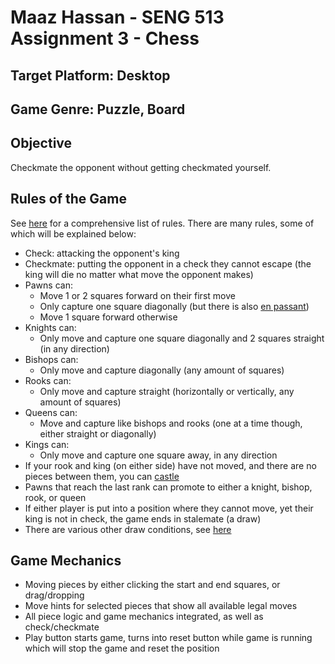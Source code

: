 # Maaz Hassan - SENG 513 Assignment 3 - Chess

## Target Platform: Desktop

## Game Genre: Puzzle, Board

## Objective

Checkmate the opponent without getting checkmated yourself.

## Rules of the Game

See [here](https://en.wikipedia.org/wiki/Rules_of_chess) for a comprehensive list of rules. There are many rules, some of which will be explained below:

- Check: attacking the opponent's king
- Checkmate: putting the opponent in a check they cannot escape (the king will die no matter what move the opponent makes)
- Pawns can:
    - Move 1 or 2 squares forward on their first move
    - Only capture one square diagonally (but there is also [en passant](https://en.wikipedia.org/wiki/En_passant))
    - Move 1 square forward otherwise
- Knights can:
    - Only move and capture one square diagonally and 2 squares straight (in any direction)
- Bishops can:
    - Only move and capture diagonally (any amount of squares)
- Rooks can:
    - Only move and capture straight (horizontally or vertically, any amount of squares)
- Queens can:
    - Move and capture like bishops and rooks (one at a time though, either straight or diagonally)
- Kings can:
    - Only move and capture one square away, in any direction
- If your rook and king (on either side) have not moved, and there are no pieces between them, you can [castle](https://en.wikipedia.org/wiki/Castling)
- Pawns that reach the last rank can promote to either a knight, bishop, rook, or queen
- If either player is put into a position where they cannot move, yet their king is not in check, the game ends in stalemate (a draw)
- There are various other draw conditions, see [here](https://en.wikipedia.org/wiki/Draw_(chess))

## Game Mechanics

- Moving pieces by either clicking the start and end squares, or drag/dropping
- Move hints for selected pieces that show all available legal moves
- All piece logic and game mechanics integrated, as well as check/checkmate
- Play button starts game, turns into reset button while game is running which will stop the game and reset the position

